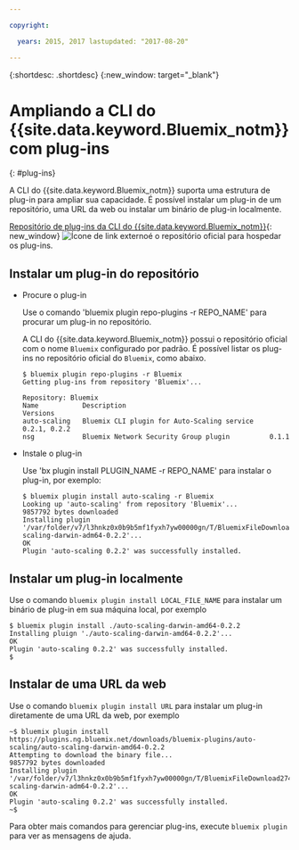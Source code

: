 ```yaml
---

copyright:

  years: 2015, 2017 lastupdated: "2017-08-20"

---
```



{:shortdesc: .shortdesc}
{:new_window: target="_blank"}

# Ampliando a CLI do {{site.data.keyword.Bluemix_notm}} com plug-ins
{: #plug-ins}

A CLI do {{site.data.keyword.Bluemix_notm}} suporta uma estrutura de plug-in para ampliar sua capacidade. É possível instalar um plug-in de um repositório, uma URL da web ou instalar um binário de plug-in localmente. 

[Repositório de plug-ins da CLI do {{site.data.keyword.Bluemix_notm}}](http://clis.ng.bluemix.net/ui/repository.html#bluemix-plugins){: new_window} ![Ícone de link externo](../../../icons/launch-glyph.svg)é o repositório oficial para hospedar os plug-ins.

## Instalar um plug-in do repositório

* Procure o plug-in

  Use o comando 'bluemix plugin repo-plugins -r REPO_NAME' para procurar um plug-in no repositório.
  
  A CLI do {{site.data.keyword.Bluemix_notm}} possui o repositório oficial com o nome `Bluemix` configurado por padrão. É possível listar os plug-ins no repositório oficial do `Bluemix`, como abaixo.

  ```
  $ bluemix plugin repo-plugins -r Bluemix
  Getting plug-ins from repository 'Bluemix'...

  Repository: Bluemix
  Name           Description                                    Versions
  auto-scaling   Bluemix CLI plugin for Auto-Scaling service    0.2.1, 0.2.2
  nsg            Bluemix Network Security Group plugin          0.1.1

  ```

* Instale o plug-in

  Use 'bx plugin install PLUGIN_NAME -r REPO_NAME' para instalar o plug-in, por exemplo:

  ```
  $ bluemix plugin install auto-scaling -r Bluemix
  Looking up 'auto-scaling' from repository 'Bluemix'...
  9857792 bytes downloaded
  Installing plugin '/var/folder/v7/l3hnkz0x0b9b5mf1fyxh7yw00000gn/T/BluemixFileDownload062468676/auto-scaling-darwin-adm64-0.2.2'...
  OK
  Plugin 'auto-scaling 0.2.2' was successfully installed.
  ```

## Instalar um plug-in localmente

  Use o comando `bluemix plugin install LOCAL_FILE_NAME` para instalar um binário de plug-in em sua máquina local, por exemplo

  ```
  $ bluemix plugin install ./auto-scaling-darwin-amd64-0.2.2
  Installing pluign './auto-scaling-darwin-amd64-0.2.2'...
  OK
  Plugin 'auto-scaling 0.2.2' was successfully installed.
  $
  ```

## Instalar de uma URL da web

  Use o comando `bluemix plugin install URL` para instalar um plug-in diretamente de uma URL da web, por exemplo

  ```
  ~$ bluemix plugin install https://plugins.ng.bluemix.net/downloads/bluemix-plugins/auto-scaling/auto-scaling-darwin-amd64-0.2.2
  Attempting to download the binary file...
  9857792 bytes downloaded
  Installing plugin '/var/folder/v7/l3hnkz0x0b9b5mf1fyxh7yw00000gn/T/BluemixFileDownload274645142/auto-scaling-darwin-adm64-0.2.2'...
  OK
  Plugin 'auto-scaling 0.2.2' was successfully installed.
  ~$
  ```


Para obter mais comandos para gerenciar plug-ins, execute `bluemix plugin` para ver as mensagens de ajuda.
